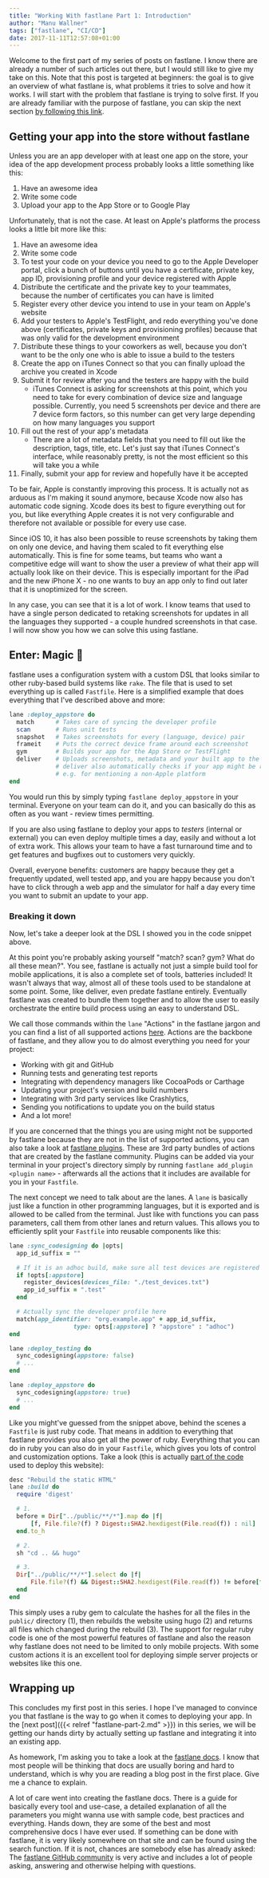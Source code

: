```yaml
---
title: "Working With fastlane Part 1: Introduction"
author: "Manu Wallner"
tags: ["fastlane", "CI/CD"]
date: 2017-11-11T12:57:08+01:00
---
```


Welcome to the first part of my series of posts on fastlane. I know there are already a number of such articles out there, but I would still like to give my take on this.
Note that this post is targeted at beginners: the goal is to give an overview of what fastlane is, what problems it tries to solve and how it works.
I will start with the problem that fastlane is trying to solve first.
If you are already familiar with the purpose of fastlane, you can skip the next section [by following this link](#enter-magic).

<!-- more -->

## Getting your app into the store without fastlane

Unless you are an app developer with at least one app on the store, your idea of the app development process probably looks a little something like this: 

1. Have an awesome idea
2. Write some code 
3. Upload your app to the App Store or to Google Play

Unfortunately, that is not the case. At least on Apple's platforms the process looks a little bit more like this:

1. Have an awesome idea
2. Write some code
3. To test your code on your device you need to go to the Apple Developer portal, click a bunch of buttons until you have a certificate, private key, app ID, provisioning profile and your device registered with Apple
4. Distribute the certificate and the private key to your teammates, because the number of certificates you can have is limited
5. Register every other device you intend to use in your team on Apple's website
6. Add your testers to Apple's TestFlight, and redo everything you've done above (certificates, private keys and provisioning profiles) because that was only valid for the development environment
7. Distribute these things to your coworkers as well, because you don't want to be the only one who is able to issue a build to the testers
8. Create the app on iTunes Connect so that you can finally upload the archive you created in Xcode
9. Submit it for review after you and the testers are happy with the build 
    * iTunes Connect is asking for screenshots at this point, which you need to take for every combination of device size and language possible. Currently, you need 5 screenshots per device and there are 7 device form factors, so this number can get very large depending on how many languages you support
10. Fill out the rest of your app's metadata
    * There are a lot of metadata fields that you need to fill out like the description, tags, title, etc. Let's just say that iTunes Connect's interface, while reasonably pretty, is not the most efficient so this will take you a while
11. Finally, submit your app for review and hopefully have it be accepted 

To be fair, Apple is constantly improving this process. It is actually not as arduous as I'm making it sound anymore, because Xcode now also has automatic code signing.  Xcode does its best to figure everything out for you, but like everything Apple creates it is not very configurable and therefore not available or possible for every use case.

Since iOS 10, it has also been possible to reuse screenshots by taking them on only one device, and having them scaled to fit everything else automatically. This is fine for some teams, but teams who want a competitive edge will want to show the user a preview of what their app will actually look like on their device. This is especially important for the iPad and the new iPhone X - no one wants to buy an app only to find out later that it is unoptimized for the screen.

In any case, you can see that it is a lot of work. I know teams that used to have a single person dedicated to retaking screenshots for updates in all the languages they supported - a couple hundred screenshots in that case. I will now show you how we can solve this using fastlane.

## Enter: Magic 🎩

fastlane uses a configuration system with a custom DSL that looks similar to other ruby-based build systems like `rake`. The file that is used to set everything up is called `Fastfile`. Here is a simplified example that does everything that I've described above and more:

```ruby
lane :deploy_appstore do
  match      # Takes care of syncing the developer profile 
  scan       # Runs unit tests 
  snapshot   # Takes screenshots for every (language, device) pair 
  frameit    # Puts the correct device frame around each screenshot 
  gym        # Builds your app for the App Store or TestFlight 
  deliver    # Uploads screenshots, metadata and your built app to the App Store or TestFlight. 
             # deliver also automatically checks if your app might be rejected by Apple
             # e.g. for mentioning a non-Apple platform
end
```

You would run this by simply typing `fastlane deploy_appstore` in your terminal. Everyone on your team can do it, and you can basically do this as often as you want - review times permitting. 

If you are also using fastlane to deploy your apps to *testers* (internal or external) you can even deploy multiple times a day, easily and without a lot of extra work. 
This allows your team to have a fast turnaround time and to get features and bugfixes out to customers very quickly. 

Overall, everyone benefits: customers are happy because they get a frequently updated, well tested app, and you are happy because you don't have to click through a web app and the simulator for half a day every time you want to submit an update to your app. 

### Breaking it down 

Now, let's take a deeper look at the DSL I showed you in the code snippet above. 

At this point you're probably asking yourself "match? scan? gym? What do all these mean?". You see, fastlane is actually not just a simple build tool for mobile applications, it is also a complete set of tools, batteries included! It wasn't always that way, almost all of these tools used to be standalone at some point. Some, like deliver, even predate fastlane entirely. Eventually fastlane was created to bundle them together and to allow the user to easily orchestrate the entire build process using an easy to understand DSL.

We call those commands within the `lane` "Actions" in the fastlane jargon and you can find a list of all supported actions [here](https://docs.fastlane.tools/actions/). Actions are the backbone of fastlane, and they allow you to do almost everything you need for your project:

* Working with git and GitHub
* Running tests and generating test reports
* Integrating with dependency managers like CocoaPods or Carthage
* Updating your project's version and build numbers
* Integrating with 3rd party services like Crashlytics, 
* Sending you notifications to update you on the build status
* And a lot more!

If you are concerned that the things you are using might not be supported by fastlane because they are not in the list of supported actions, you can also take a look at [fastlane plugins](https://docs.fastlane.tools/plugins/available-plugins/). These are 3rd party bundles of actions that are created by the fastlane community. Plugins can be added via your terminal in your project's directory simply by running `fastlane add_plugin <plugin name>` - afterwards all the actions that it includes are available for you in your `Fastfile`.

The next concept we need to talk about are the lanes. A `lane` is basically just like a function in other programming languages, but it is exported and is allowed to be called from the terminal. Just like with functions you can pass parameters, call them from other lanes and return values. This allows you to efficiently split your `Fastfile` into reusable components like this: 

```ruby
lane :sync_codesigning do |opts|
  app_id_suffix = ""

  # If it is an adhoc build, make sure all test devices are registered and add .test to the ID
  if !opts[:appstore]
    register_devices(devices_file: "./test_devices.txt")
    app_id_suffix = ".test"
  end

  # Actually sync the developer profile here
  match(app_identifier: "org.example.app" + app_id_suffix,
                  type: opts[:appstore] ? "appstore" : "adhoc")
end

lane :deploy_testing do
  sync_codesigning(appstore: false)
  # ... 
end

lane :deploy_appstore do
  sync_codesigning(appstore: true)
  # ...
end
```

Like you might've guessed from the snippet above, behind the scenes a `Fastfile` is just ruby code. That means in addition to everything that fastlane provides you also get all the power of ruby. Everything that you can do in ruby you can also do in your `Fastfile`, which gives you lots of control and customization options. Take a look (this is actually [part of the code](https://github.com/milch/supermil.ch/blob/master/fastlane/Fastfile#L6) used to deploy this website):

```ruby
desc "Rebuild the static HTML"
lane :build do
  require 'digest'                                                      

  # 1.
  before = Dir["../public/**/*"].map do |f|
      [f, File.file?(f) ? Digest::SHA2.hexdigest(File.read(f)) : nil]
  end.to_h

  # 2.
  sh "cd .. && hugo"

  # 3.
  Dir["../public/**/*"].select do |f| 
      File.file?(f) && Digest::SHA2.hexdigest(File.read(f)) != before[f]
  end
end
```

This simply uses a ruby gem to calculate the hashes for all the files in the `public/` directory (1), then rebuilds the website using hugo (2) and returns all files which changed during the rebuild (3). The support for regular ruby code is one of the most powerful features of fastlane and also the reason why fastlane does not need to be limited to only mobile projects. With some custom actions it is an excellent tool for deploying simple server projects or websites like this one. 

## Wrapping up

This concludes my first post in this series. I hope I've managed to convince you that fastlane is the way to go when it comes to deploying your app. In the [next post]({{< relref "fastlane-part-2.md" >}}) in this series, we will be getting our hands dirty by actually setting up fastlane and integrating it into an existing app. 

As homework, I'm asking you to take a look at the [fastlane docs](https://docs.fastlane.tools). I know that most people will be thinking that docs are usually boring and hard to understand, which is why you are reading a blog post in the first place. Give me a chance to explain.
 
A lot of care went into creating the fastlane docs. There is a guide for basically every tool and use-case, a detailed explanation of all the parameters you might wanna use with sample code, best practices and everything. 
Hands down, they are some of the best and most comprehensive docs I have ever used. If something can be done with fastlane, it is very likely somewhere on that site and can be found using the search function. 
If it is not, chances are somebody else has already asked: 
The [fastlane GitHub community](https://github.com/fastlane/fastlane/issues) is very active and includes a lot of people asking, answering and otherwise helping with questions.

